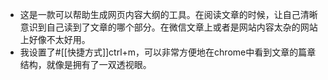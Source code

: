 - 这是一款可以帮助生成网页内容大纲的工具。在阅读文章的时候，让自己清晰意识到自己读到了文章的哪个部分。在微信文章上或者是网站内容太杂的网站上好像不太好用。
- 我设置了#[[快捷方式]]ctrl+m，可以非常方便地在chrome中看到文章的篇章结构，就像是拥有了一双透视眼。
